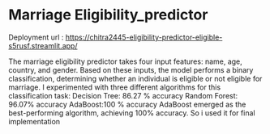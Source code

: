 # Marriage Eligibility_predictor
Deployment url : https://chitra2445-eligibility-predictor-eligible-s5rusf.streamlit.app/


The marriage eligibility predictor takes four input features: name, age, country, and gender. Based on these inputs, the model performs a binary classification, determining whether an individual is eligible or not eligible for marriage.
I experimented with three different algorithms for this classification task:
Decision Tree: 86.27 % accuracy
Random Forest: 96.07% accuracy
AdaBoost:100 % accuracy
AdaBoost emerged as the best-performing algorithm, achieving 100% accuracy. So i used it for final implementation
